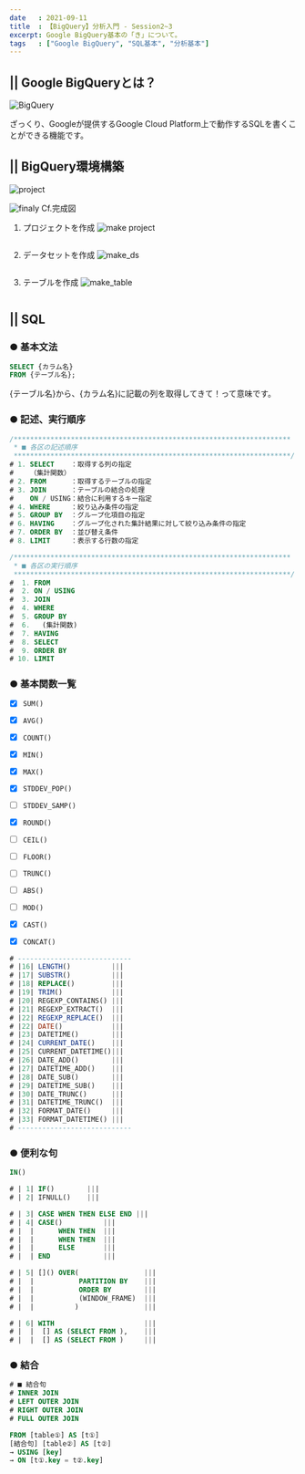 ```yaml
---
date   : 2021-09-11
title  : 【BigQuery】分析入門 - Session2~3
excerpt: Google BigQuery基本の「き」について。
tags   : ["Google BigQuery", "SQL基本", "分析基本"]
---
```


## || Google BigQueryとは？
![BigQuery](https://cdn-ssl-devio-img.classmethod.jp/wp-content/uploads/2020/09/gcp-eyecatch-bigquery_1200x630.png)

ざっくり、Googleが提供するGoogle Cloud Platform上で動作するSQLを書くことができる機能です。


## || BigQuery環境構築
![project](https://i.gyazo.com/edac850c69d81a2eccfa28c349bd5e09.png)


![finaly](https://i.gyazo.com/45e5e6f63178156c3edc62d5f53c44a2.png)
Cf.完成図


1. プロジェクトを作成
![make project](https://i.gyazo.com/98551e2f0aea93e9506d6d018c2ace9f.png)
```
```

2. データセットを作成
![make_ds](https://i.gyazo.com/592db3e492533ab6c672ee8ac172720a.png)
```
```

3. テーブルを作成
![make_table](https://i.gyazo.com/a321a6ed34a70f197338198ec69ddcd5.png)
```
```

## || SQL
### ● 基本文法
```SQL
SELECT {カラム名}
FROM {テーブル名};
```
{テーブル名}から、{カラム名}に記載の列を取得してきて！って意味です。


### ● 記述、実行順序
```SQL
/********************************************************************
 * ■ 各区の記述順序
 ********************************************************************/
# 1. SELECT    ：取得する列の指定
#    （集計関数）
# 2. FROM      ：取得するテーブルの指定
# 3. JOIN      ：テーブルの結合の処理
#    ON / USING：結合に利用するキー指定
# 4. WHERE     ：絞り込み条件の指定
# 5. GROUP BY  ：グループ化項目の指定
# 6. HAVING    ：グループ化された集計結果に対して絞り込み条件の指定
# 7. ORDER BY  ：並び替え条件
# 8. LIMIT     ：表示する行数の指定
```

```SQL
/********************************************************************
 * ■ 各区の実行順序
 ********************************************************************/
#  1. FROM
#  2. ON / USING
#  3. JOIN
#  4. WHERE
#  5. GROUP BY
#  6.   (集計関数)
#  7. HAVING
#  8. SELECT
#  9. ORDER BY
# 10. LIMIT
```


### ● 基本関数一覧

- [x] `SUM()`
- [x] `AVG()`
- [x] `COUNT()`
- [x] `MIN()`
- [x] `MAX()`
- [x] `STDDEV_POP()`
- [ ] `STDDEV_SAMP()`
- [x] `ROUND()`
- [ ] `CEIL()`
- [ ] `FLOOR()`
- [ ] `TRUNC()`
- [ ] `ABS()`
- [ ] `MOD()`
- [x] `CAST()`
- [x] `CONCAT()`


```SQL
# ----------------------------
# |16| LENGTH()          |||
# |17| SUBSTR()          |||
# |18| REPLACE()         |||
# |19| TRIM()            |||
# |20| REGEXP_CONTAINS() |||
# |21| REGEXP_EXTRACT()  |||
# |22| REGEXP_REPLACE()  |||
# |22| DATE()            |||
# |23| DATETIME()        |||
# |24| CURRENT_DATE()    |||
# |25| CURRENT_DATETIME()|||
# |26| DATE_ADD()        |||
# |27| DATETIME_ADD()    |||
# |28| DATE_SUB()        |||
# |29| DATETIME_SUB()    |||
# |30| DATE_TRUNC()      |||
# |31| DATETIME_TRUNC()  |||
# |32| FORMAT_DATE()     |||
# |33| FORMAT_DATETIME() |||
# ----------------------------
```


### ● 便利な句
```SQL
IN()
```

```SQL
# | 1| IF()        |||
# | 2| IFNULL()    |||
```
```SQL
# | 3| CASE WHEN THEN ELSE END |||
# | 4| CASE()          |||
# |  |      WHEN THEN  |||
# |  |      WHEN THEN  |||
# |  |      ELSE       |||
# |  | END             |||
```
```SQL
# | 5| []() OVER(                |||
# |  |           PARTITION BY    |||
# |  |           ORDER BY        |||
# |  |           (WINDOW_FRAME)  |||
# |  |          )                |||
```

```SQL
# | 6| WITH                      |||
# |  |  [] AS (SELECT FROM ),    |||
# |  |  [] AS (SELECT FROM )     |||
```


### ● 結合
```SQL
# ■ 結合句
# INNER JOIN
# LEFT OUTER JOIN
# RIGHT OUTER JOIN
# FULL OUTER JOIN
```
```SQL
FROM [table①] AS [t①]
[結合句] [table②] AS [t②]
→ USING [key]
→ ON [t①.key = t②.key]
```
